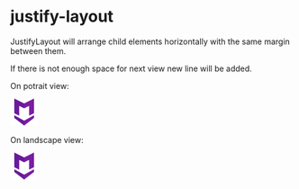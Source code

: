 # justify-layout
JustifyLayout will arrange child elements horizontally with the same margin between them.

If there is not enough space for next view new line will be added.


On potrait view:

![alt text][logo]

[logo]: https://github.com/adam-p/markdown-here/raw/master/src/common/images/icon48.png "Potrait"


On landscape view:

![alt text][logo]

[logo]: https://github.com/adam-p/markdown-here/raw/master/src/common/images/icon48.png "Landscape"

